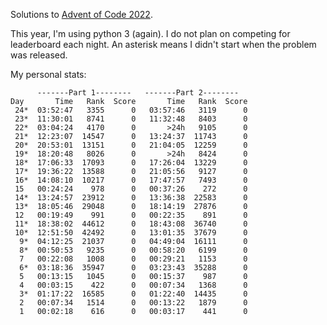 Solutions to [Advent of Code 2022](https://adventofcode.com/2022).

This year, I'm using python 3 (again). I do not plan on competing for leaderboard each night. An asterisk means I didn't start when the problem was released.

My personal stats:

```
      -------Part 1--------   -------Part 2--------
Day       Time   Rank  Score       Time   Rank  Score
 24*  03:52:47   3355      0   03:57:46   3119      0
 23*  11:30:01   8741      0   11:32:48   8403      0
 22*  03:04:24   4170      0       >24h   9105      0
 21*  12:23:07  14547      0   13:24:37  11743      0
 20*  20:53:01  13151      0   21:04:05  12259      0
 19*  18:20:48   8026      0       >24h   8424      0
 18*  17:06:33  17093      0   17:26:04  13229      0
 17*  19:36:22  13588      0   21:05:56   9127      0
 16*  14:08:10  10217      0   17:47:57   7493      0
 15   00:24:24    978      0   00:37:26    272      0
 14*  13:24:57  23912      0   13:36:38  22583      0
 13*  18:05:46  29048      0   18:14:19  27876      0
 12   00:19:49    991      0   00:22:35    891      0
 11*  18:38:02  44612      0   18:43:08  36740      0
 10*  12:51:50  42492      0   13:01:35  37679      0
  9*  04:12:25  21037      0   04:49:04  16111      0
  8*  00:50:53   9235      0   00:58:20   6199      0
  7   00:22:08   1008      0   00:29:21   1153      0
  6*  03:18:36  35947      0   03:23:43  35288      0
  5   00:13:15   1045      0   00:15:37    987      0
  4   00:03:15    422      0   00:07:34   1368      0
  3*  01:17:22  16585      0   01:22:40  14435      0
  2   00:07:34   1514      0   00:13:22   1879      0
  1   00:02:18    616      0   00:03:17    441      0
```
